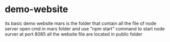 # demo-website
its basic demo website 
mars is the folder that contain all the file of node server
open cmd in mars folder and use "npm start" command to start node surver at port 8085
all the website file are located in public folder
